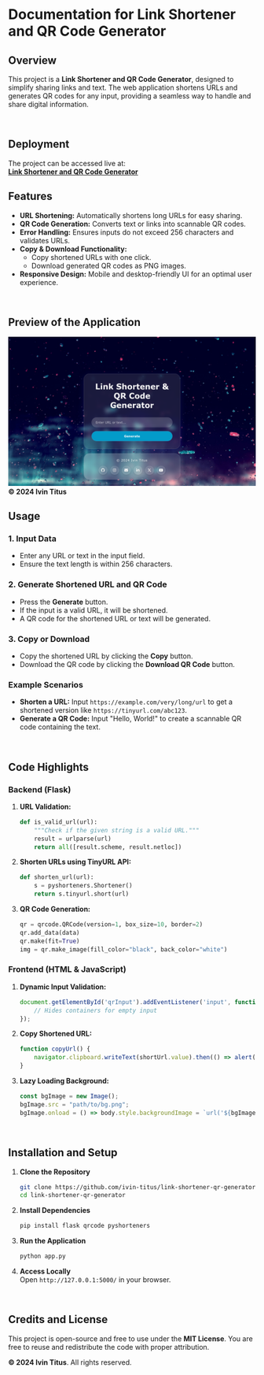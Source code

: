 # **Documentation for Link Shortener and QR Code Generator**

## **Overview**

This project is a **Link Shortener and QR Code Generator**, designed to simplify sharing links and text. The web application shortens URLs and generates QR codes for any input, providing a seamless way to handle and share digital information.

<br>

## **Deployment**
The project can be accessed live at:  
**[Link Shortener and QR Code Generator](https://link-shortener-and-qr-code-generator.vercel.app/)**

## **Features**

- **URL Shortening:** Automatically shortens long URLs for easy sharing.
- **QR Code Generation:** Converts text or links into scannable QR codes.
- **Error Handling:** Ensures inputs do not exceed 256 characters and validates URLs.
- **Copy & Download Functionality:**  
  - Copy shortened URLs with one click.  
  - Download generated QR codes as PNG images.  
- **Responsive Design:** Mobile and desktop-friendly UI for an optimal user experience.  
<br>

## **Preview of the Application**
![App Preview](./static/images/demo.png)
**&copy; 2024 Ivin Titus**
<br>

## **Usage**

### 1. Input Data
- Enter any URL or text in the input field.
- Ensure the text length is within 256 characters.

### 2. Generate Shortened URL and QR Code
- Press the **Generate** button.
- If the input is a valid URL, it will be shortened.
- A QR code for the shortened URL or text will be generated.

### 3. Copy or Download
- Copy the shortened URL by clicking the **Copy** button.
- Download the QR code by clicking the **Download QR Code** button.

### Example Scenarios
- **Shorten a URL:** Input `https://example.com/very/long/url` to get a shortened version like `https://tinyurl.com/abc123`.
- **Generate a QR Code:** Input "Hello, World!" to create a scannable QR code containing the text.
<br>

## **Code Highlights**

### Backend (Flask)
1. **URL Validation:**  
   ```python
   def is_valid_url(url):
       """Check if the given string is a valid URL."""
       result = urlparse(url)
       return all([result.scheme, result.netloc])
   ```

2. **Shorten URLs using TinyURL API:**  
   ```python
   def shorten_url(url):
       s = pyshorteners.Shortener()
       return s.tinyurl.short(url)
   ```

3. **QR Code Generation:**  
   ```python
   qr = qrcode.QRCode(version=1, box_size=10, border=2)
   qr.add_data(data)
   qr.make(fit=True)
   img = qr.make_image(fill_color="black", back_color="white")
   ```

### Frontend (HTML & JavaScript)
1. **Dynamic Input Validation:**
   ```javascript
   document.getElementById('qrInput').addEventListener('input', function() {
       // Hides containers for empty input
   });
   ```

2. **Copy Shortened URL:**  
   ```javascript
   function copyUrl() {
       navigator.clipboard.writeText(shortUrl.value).then(() => alert("URL copied!"));
   }
   ```

3. **Lazy Loading Background:**  
   ```javascript
   const bgImage = new Image();
   bgImage.src = "path/to/bg.png";
   bgImage.onload = () => body.style.backgroundImage = `url('${bgImage.src}')`;
   ```

<br>

## **Installation and Setup**

1. **Clone the Repository**  
   ```bash
   git clone https://github.com/ivin-titus/link-shortener-qr-generator.git
   cd link-shortener-qr-generator
   ```

2. **Install Dependencies**  
   ```bash
   pip install flask qrcode pyshorteners
   ```

3. **Run the Application**  
   ```bash
   python app.py
   ```

4. **Access Locally**  
   Open `http://127.0.0.1:5000/` in your browser.

<br>


## **Credits and License**

This project is open-source and free to use under the **MIT License**. You are free to reuse and redistribute the code with proper attribution.  

**&copy; 2024 Ivin Titus**. All rights reserved.
